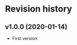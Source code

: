 Revision history
=================================

v1.0.0 (2020-01-14)
---------------------------------

*   First version.
